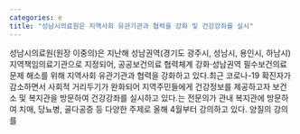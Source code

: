 ```yaml
---
categories: e
title: "성남시의료원은 지역사회 유관기관과 협력을 강화 및 건강강좌를 실시"
---
```

성남시의료원(원장 이중의)은 지난해 성남권역(경기도 광주시, 성남시, 용인시, 하남시) 지역책임의료기관으로 지정되어, 공공보건의료 협력체계 강화·성남권역 필수보건의료 문제 해소를 위해 지역사회 유관기관과 협력을 강화하고 있다.최근 코로나-19 확진자가 감소하면서 사회적 거리두기가 완화되어 지역주민들에게 건강정보를 제공하고자 보건소 및 복지관을 방문하여 건강강좌를 실시하고 있다.는 전문의가 관내 복지관에 방문하여 치매, 당뇨병, 골다공증 등 다양한 주제로 올해 4월부터 강의하고 있다. 양질의 강의를